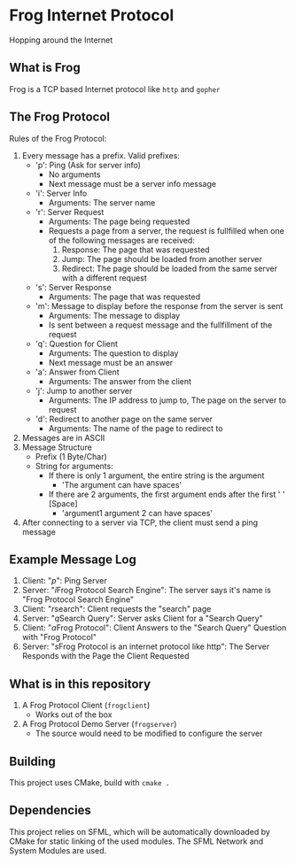 # Frog Internet Protocol
Hopping around the Internet
## What is Frog
Frog is a TCP based Internet protocol like `http` and `gopher`
## The Frog Protocol
Rules of the Frog Protocol:
1. Every message has a prefix. Valid prefixes:
    - 'p': Ping (Ask for server info)
        - No arguments
        - Next message must be a server info message
    - 'i': Server Info
        - Arguments: The server name
    - 'r': Server Request
        - Arguments: The page being requested
        - Requests a page from a server, the request is fullfilled when one of the following messages are received:
            1. Response: The page that was requested
            2. Jump: The page should be loaded from another server
            3. Redirect: The page should be loaded from the same server with a different request
    - 's': Server Response
        - Arguments: The page that was requested
    - 'm': Message to display before the response from the server is sent
        - Arguments: The message to display
        - Is sent between a request message and the fullfillment of the request
    - 'q': Question for Client
        - Arguments: The question to display
        - Next message must be an answer
    - 'a': Answer from Client
        - Arguments: The answer from the client
    - 'j': Jump to another server
        - Arguments: The IP address to jump to, The page on the server to request
    - 'd': Redirect to another page on the same server
        - Arguments: The name of the page to redirect to
2. Messages are in ASCII
3. Message Structure
    - Prefix (1 Byte/Char)
    - String for arguments:
        - If there is only 1 argument, the entire string is the argument
            - 'The argument can have spaces'
        - If there are 2 arguments, the first argument ends after the first ' ' [Space]
            - 'argument1 argument 2 can have spaces'
4. After connecting to a server via TCP, the client must send a ping message
## Example Message Log
1. Client: "*p*": Ping Server
2. Server: "*i*Frog Protocol Search Engine": The server says it's name is "Frog Protocol Search Engine"
3. Client: "*r*search": Client requests the "search" page
4. Server: "*q*Search Query": Server asks Client for a "Search Query"
5. Client: "*a*Frog Protocol": Client Answers to the "Search Query" Question with "Frog Protocol"
6. Server: "*s*Frog Protocol is an internet protocol like http": The Server Responds with the Page the Client Requested
## What is in this repository
1. A Frog Protocol Client (`frogclient`)
    - Works out of the box
2. A Frog Protocol Demo Server (`frogserver`)
    - The source would need to be modified to configure the server
## Building
This project uses CMake, build with `cmake .`
## Dependencies
This project relies on SFML, which will be automatically downloaded by CMake for static linking of the used modules. The SFML Network and System Modules are used.
